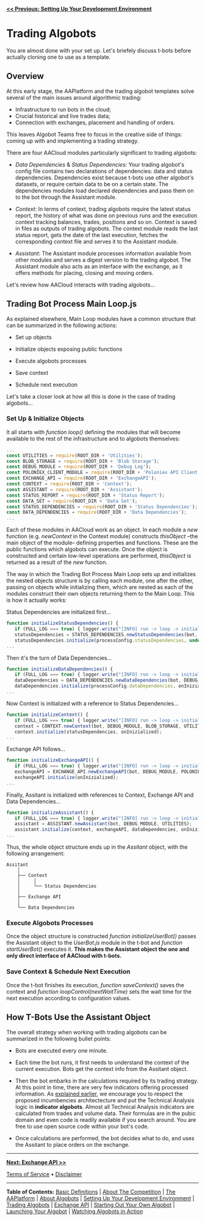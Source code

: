 **[<< Previous: Setting Up Your Development Environment](./0-Setup.md)**



# Trading Algobots

You are almost done with your set up. Let's briefely discuss t-bots before actually cloning one to use as a template.

## Overview

At this early stage, the AAPlatform and the trading algobot templates solve several of the main issues around algorithmic trading:

* Infrastructure to run bots in the cloud;
* Crucial historical and live trades data;
* Connection with exchanges, placement and handling of orders.

This leaves Algobot Teams free to focus in the creative side of things: coming up with and implementing a trading strategy.

There are four AACloud modules particularly significant to trading algobots:

* _Data Dependencies_ & _Status Dependencies_: Your trading algobot's config file contains two declarations of dependencies: data and status dependencies. Dependencies exist because t-bots use other algobot's datasets, or require certain data to be on a certain state. The dependencies modules load declared dependencies and pass them on to the bot through the Assistant module.

* _Context_: In terms of context, trading algobots require the latest status report, the history of what was done on previous runs and the execution context tracking balances, trades, positions and so on. Context is saved in files as outputs of trading algobots. The context module reads the last status report, gets the date of the last execution, fetches the corresponding context file and serves it to the Assistant module.

* _Assistant_: The Assistant module processes information available from other modules and serves a digest version to the trading algobot. The Assistant module also acts as an interface with the exchange, as it offers methods for placing, closing and moving orders.

Let's review how AACloud interacts with trading algobots...

## Trading Bot Process Main Loop.js

As explained elsewhere, Main Loop modules have a common structure that can be summarized in the following actions:

* Set up objects

* Initialize objects exposing public functions

* Execute algobots processes

* Save context

* Schedule next execution

Let's take a closer look at how all this is done in the case of trading algobots...

### Set Up & Initialize Objects

It all starts with _function loop()_ defining the modules that will become available to the rest of the infrastructure and to algobots themselves:

```JavaScript
...
const UTILITIES = require(ROOT_DIR + 'Utilities');
const BLOB_STORAGE = require(ROOT_DIR + 'Blob Storage');
const DEBUG_MODULE = require(ROOT_DIR + 'Debug Log');
const POLONIEX_CLIENT_MODULE = require(ROOT_DIR + 'Poloniex API Client');
const EXCHANGE_API = require(ROOT_DIR + 'ExchangeAPI');
const CONTEXT = require(ROOT_DIR + 'Context');
const ASSISTANT = require(ROOT_DIR + 'Assistant');
const STATUS_REPORT = require(ROOT_DIR + 'Status Report');
const DATA_SET = require(ROOT_DIR + 'Data Set');
const STATUS_DEPENDENCIES = require(ROOT_DIR + 'Status Dependencies');
const DATA_DEPENDENCIES = require(ROOT_DIR + 'Data Dependencies');
...
```

Each of these modules in AACloud work as an object. In each module a _new_ function (e.g. _newContext_ in the Context module) constructs _thisObject_ –the main object of the module– defining properties and functions. These are the public functions which algobots can execute. Once the object is constructed and certain low-level operations are performed, _thisObject_ is returned as a result of the _new_ function.

The way in which the Trading Bot Process Main Loop sets up and initializes the nested objects structure is by calling each module, one after the other, passing on objects while initializing them, which are nested as each of the modules construct their own objects returning them to the Main Loop.
This is how it actually works:

Status Dependencies are initialized first...

```JavaScript
function initializeStatusDependencies() {
   if (FULL_LOG === true) { logger.write("[INFO] run -> loop -> initializeStatusDependencies ->  Entering function."); }
   statusDependencies = STATUS_DEPENDENCIES.newStatusDependencies(bot, DEBUG_MODULE, STATUS_REPORT, BLOB_STORAGE, UTILITIES);
   statusDependencies.initialize(processConfig.statusDependencies, undefined, undefined, onInizialized);
...
```

Then it's the turn of Data Dependencies...

```JavaScript
function initializeDataDependencies() {
   if (FULL_LOG === true) { logger.write("[INFO] run -> loop -> initializeDataDependencies ->  Entering function."); }
   dataDependencies = DATA_DEPENDENCIES.newDataDependencies(bot, DEBUG_MODULE, DATA_SET, BLOB_STORAGE, UTILITIES);
   dataDependencies.initialize(processConfig.dataDependencies, onInizialized);
...
```

Now Context is initialized with a reference to Status Dependencies...

```JavaScript
function initializeContext() {
   if (FULL_LOG === true) { logger.write("[INFO] run -> loop -> initializeContext ->  Entering function."); }
   context = CONTEXT.newContext(bot, DEBUG_MODULE, BLOB_STORAGE, UTILITIES, STATUS_REPORT);
   context.initialize(statusDependencies, onInizialized);
...
```
Exchange API follows...

```JavaScript
function initializeExchangeAPI() {
   if (FULL_LOG === true) { logger.write("[INFO] run -> loop -> initializeExchangeAPI ->  Entering function."); }
   exchangeAPI = EXCHANGE_API.newExchangeAPI(bot, DEBUG_MODULE, POLONIEX_CLIENT_MODULE);
   exchangeAPI.initialize(onInizialized);
...
```

Finally, Assitant is initialized with references to Context, Exchange API and Data Dependencies...

```JavaScript
function initializeAssistant() {
   if (FULL_LOG === true) { logger.write("[INFO] run -> loop -> initializeAssistant ->  Entering function."); }
   assistant = ASSISTANT.newAssistant(bot, DEBUG_MODULE, UTILITIES);
   assistant.initialize(context, exchangeAPI, dataDependencies, onInizialized);
...
```

Thus, the whole object structure ends up in the _Assitant_ object, with the following arrangement:

```
Assitant
	│
	├── Context
	│	  │
	│	  └── Status Dependencies
	│
	├── Exchange API
	│
	└── Data Dependencies
```

### Execute Algobots Processes

Once the object structure is constructed _function initializeUserBot()_ passes the Assistant object to the _UserBot.js_ module in the t-bot and _function startUserBot()_ executes it. **This makes the Assistant object the one and only direct interface of AACloud with t-bots.**

### Save Context & Schedule Next Execution

Once the t-bot finishes its execution, _function saveContext()_ saves the context and _function loopControl(nextWaitTime)_ sets the wait time for the next execution according to configuration values.

## How T-Bots Use the Assistant Object

The overall strategy when working with trading algobots can be summarized in the following bullet points:

* Bots are executed every one minute.

* Each time the bot runs, it first needs to understand the context of the current execution. Bots get the context info from the Assitant object.

* Then the bot embarks in the calculations required by its trading strategy. At this point in time, there are very few indicators offering processed information. As [explained earlier](../Algobots.md#indicator-algobots-aka-i-bots), we encourage you to respect the proposed incumbencies architectecture and put the Technical Analysis logic in **indicator algobots**. Almost all Technical Analysis indicators are calculated from trades and volume data. Their formulas are in the pubic domain and even code is readily available if you search around. You are free to use open source code within your bot's code.

* Once calculations are performed, the bot decides what to do, and uses the Assitant to place orders on the exchange.

<hr />

**[Next: Exchange API >>](./1b-Exchange-API.md)**

[Terms of Service](../Terms.md)  &bull;  [Disclaimer](../Disclaimer.md)

<hr />

**Table of Contents:** [Basic Definitions](../README.md/#basic-definitions) | [About The Competition](../TheCompetition.md) | [The AAPlatform](../AAPlatform.md) | [About Algobots](../Algobots.md) | [Setting Up Your Development Environment](./0-Setup.md) | [Trading Algobots](./1-TradingAlgobots.md) | [Exchange API](./1b-Exchange-API.md) | [Starting Out Your Own Algobot](./2-YourOwnAlgobot.md) | [Launching Your Algobot](./3-LaunchingYourAlgobot.md) | [Watching Algobots in Action](../Algobots-in-action.md) 
